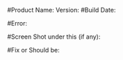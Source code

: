 

#Product Name: Version: 
#Build Date: 

#Error:

#Screen Shot under this (if any):

#Fix or Should be:
